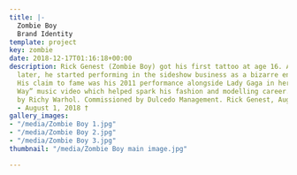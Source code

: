 ```yaml
---
title: |-
  Zombie Boy
  Brand Identity
template: project
key: zombie
date: 2018-12-17T01:16:18+00:00
description: Rick Genest (Zombie Boy) got his first tattoo at age 16. A few years
  later, he started performing in the sideshow business as a bizarre entertainer internationally.
  His claim to fame was his 2011 performance alongside Lady Gaga in her “Born This
  Way” music video which helped spark his fashion and modelling career. Photography
  by Richy Warhol. Commissioned by Dulcedo Management. Rick Genest, August 7, 1985
  - August 1, 2018 †
gallery_images:
- "/media/Zombie Boy 1.jpg"
- "/media/Zombie Boy 2.jpg"
- "/media/Zombie Boy 3.jpg"
thumbnail: "/media/Zombie Boy main image.jpg"

---
```


